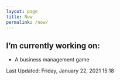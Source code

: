 ```yaml
---
layout: page
title: Now
permalink: /now/
---
```


## I’m currently working on:

- A business management game

Last Updated: Friday, January 22, 2021 15:18 
